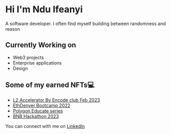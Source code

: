 # Hi I'm Ndu Ifeanyi  
 A software developer. I often find myself building between 
 randomness and reason

## Currently Working on
- Web3 projects
- Enterprise applications
- Design

## Some of my earned NFTs💻 
- [L2 Accelerator By Encode club Feb 2023](https://opensea.io/item/matic/0xdBf2138593aeC61d55d86E80b8ed86D7b9ba51F5/3976)
- [EthDenver Bootcamp 2022](https://opensea.io/item/matic/0xdBf2138593aeC61d55d86E80b8ed86D7b9ba51F5/1334)
- [Polygon Educate series](https://opensea.io/item/matic/0xdBf2138593aeC61d55d86E80b8ed86D7b9ba51F5/9269)
- [BNB Hackathon 2023](https://opensea.io/item/matic/0xdBf2138593aeC61d55d86E80b8ed86D7b9ba51F5/6404)
  

 You can connect with me on [LinkedIn](https://www.linkedin.com/in/ifeanyi-ndu/)
  

